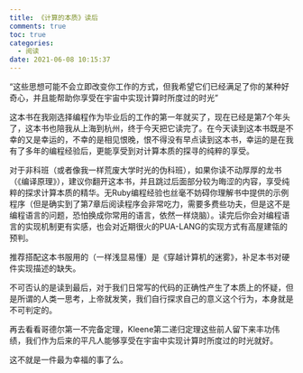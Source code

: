 ```yaml
---
title: 《计算的本质》读后
comments: true
toc: true
categories:
  - 阅读
date: 2021-06-08 10:15:37
---
```


“这些思想可能不会立即改变你工作的方式，但我希望它们已经满足了你的某种好奇心，并且能帮助你享受在宇宙中实现计算时所度过的时光”

这本书在我刚选择编程作为毕业后的工作的第一年就买了，现在已经是第7个年头了，这本书也陪我从上海到杭州，终于今天把它读完了。在今天读到这本书既是不幸的又是幸运的，不幸的是相见恨晚，恨不得没有早点读到这本书，幸运的是在我有了多年的编程经验后，更能享受到对计算本质的探寻的纯粹的享受。

对于非科班（或者像我一样荒废大学时光的伪科班），如果你读不动厚厚的龙书（《编译原理》），建议你翻开这本书，并且跳过后面部分较为晦涩的内容，享受纯粹的探求计算本质的精华。无Ruby编程经验也丝毫不妨碍你理解书中提供的示例程序（但是确实到了第7章后阅读程序会非常吃力，需要多费些功夫，但是这不是编程语言的问题，恐怕换成你常用的语言，依然一样烧脑）。读完后你会对编程语言的实现机制更有实感，也会对近期很火的PUA-LANG的实现方式有高屋建瓴的预判。

推荐搭配这本书服用的（一样浅显易懂）是《穿越计算机的迷雾》，补足本书对硬件实现描述的缺失。

不可否认的是读到最后，对于我们日常写的代码的正确性产生了本质上的怀疑，但是所谓的人类一思考，上帝就发笑，我们自行探求自己的意义这个行为，本身就是不可判定的。

再去看看哥德尔第一不完备定理，Kleene第二递归定理这些前人留下来丰功伟绩，我们作为后来的平凡人能够享受在宇宙中实现计算时所度过的时光就好。

这不就是一件最为幸福的事了么。